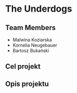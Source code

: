# The Underdogs

## Team Members
- Malwina Koziarska
- Kornelia Neugebauer
- Bartosz Bukański
## Cel projekt

## Opis projektu
